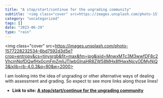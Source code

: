```yaml
---
title: "A stop/start/continue for the ungrading community"
subtitle: '<img class="cover" src=https://images.unsplash.com/photo-1577228232534-6bd7592d3d5e?crop=entropy&cs=...'
category: "uncategorized"
tags: []
date: "2023-06-29"
type: "rain"
---
```

<img class="cover" src=https://images.unsplash.com/photo-1577228232534-6bd7592d3d5e?crop=entropy&cs=tinysrgb&fit=max&fm=jpg&ixid=MnwxMTc3M3wwfDF8c2VhcmNofDQwfHx0cmFmZmljJTIwbGlnaHR8ZW58MHx8fHwxNjcyODMyNjQ3&ixlib=rb-4.0.3&q=80&w=2000>

I am looking into the idea of ungrading or other alternative ways of dealing with assessment and grading. So expect to see more links along those lines!
* **Link to site:** **[A stop/start/continue for the ungrading community](https://rtalbert.org/a-stop-start-continue-for-the-ungrading-community/?utm_source=Iterable&utm_medium=email&utm_campaign=campaign_7146472_nl_Teaching_date_20230629&cid=te&source=&sourceid=)**
